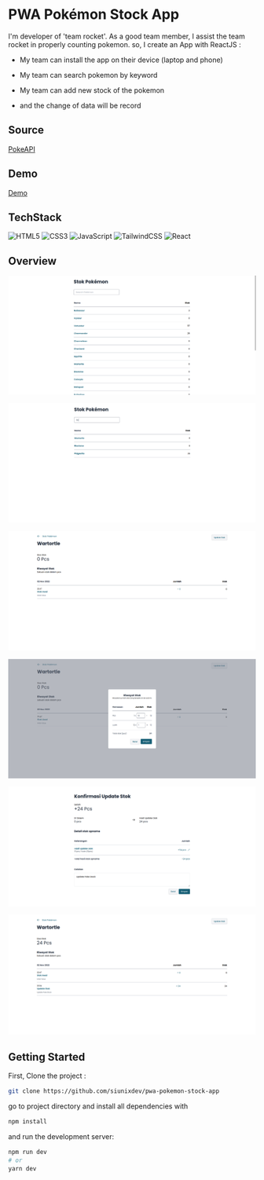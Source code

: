 # PWA Pokémon Stock App

I'm developer of 'team rocket'. As a good team member, I assist the team rocket in properly counting pokemon. so, I create an App with ReactJS :

- My team can install the app on their device (laptop and phone)

- My team can search pokemon by keyword

- My team can add new stock of the pokemon

- and the change of data will be record

## Source
[PokeAPI](https://pokeapi.co/)

## Demo
[Demo](https://glittery-dolphin-370425.netlify.app/)

## TechStack
![HTML5](https://img.shields.io/badge/html5-%23E34F26.svg?style=for-the-badge&logo=html5&logoColor=white)
![CSS3](https://img.shields.io/badge/css3-%231572B6.svg?style=for-the-badge&logo=css3&logoColor=white)
![JavaScript](https://img.shields.io/badge/javascript-%23323330.svg?style=for-the-badge&logo=javascript&logoColor=%23F7DF1E)
![TailwindCSS](https://img.shields.io/badge/tailwindcss-%2338B2AC.svg?style=for-the-badge&logo=tailwind-css&logoColor=white)
![React](https://img.shields.io/badge/react-%2320232a.svg?style=for-the-badge&logo=react&logoColor=%2361DAFB)

## Overview

![Screenshot](sc/6.png)

![Screenshot](sc/5.png)

![Screenshot](sc/4.png)

![Screenshot](sc/3.png)

![Screenshot](sc/2.png)

![Screenshot](sc/1.png)


## Getting Started

First, Clone the project :

```bash
git clone https://github.com/siunixdev/pwa-pokemon-stock-app
```

go to project directory and install all dependencies with

```bash
npm install
```

and run the development server:

```bash
npm run dev
# or
yarn dev
```